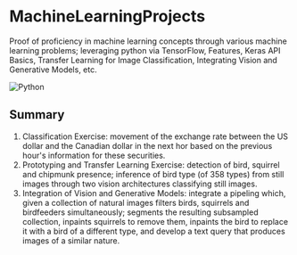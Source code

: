 # MachineLearningProjects
Proof of proficiency in machine learning concepts through various machine learning problems; leveraging python via TensorFlow, Features, Keras API Basics, Transfer Learning for Image Classification, Integrating Vision and Generative Models, etc.

![Python](https://img.shields.io/badge/python-3670A0?style=for-the-badge&logo=python&logoColor=ffdd54)

## Summary
1. Classification Exercise: movement of the exchange rate between the US dollar and the Canadian dollar in the next hor based  on the previous hour's information for these securities.
2. Prototyping and Transfer Learning Exercise: detection of bird, squirrel and chipmunk presence; inference of bird type (of 358 types) from still images through two vision architectures classifying still images.
3. Integration of Vision and Generative Models: integrate a pipeling which, given a collection of natural images filters birds, squirrels and birdfeeders simultaneously; segments the resulting subsampled collection, inpaints squirrels to remove them, inpaints the bird to replace it with a bird of a different type, and develop a text query that produces images of a similar nature.
